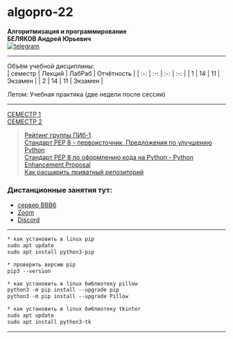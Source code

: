 # algopro-22
**Алгоритмизация и программирование**  
**БЕЛЯКОВ Андрей Юрьевич**  
[![telegram](https://pcoding.ru/ico/telegram.png)](https://t.me/AndreyPerm)  

---  

Объём учебной дисциплины:  
| семестр | Лекций | ЛабРаб | Отчётность |
| :-: | :-: | :-: | :-: |
| 1 | 14 | 11 | Экзамен |
| 2 | 14 | 11 | Экзамен |

Летом: Учебная практика (две недели после сессии)  

---  

[СЕМЕСТР 1](https://github.com/permCoding/algopro-22/blob/master/part1/)  
[СЕМЕСТР 2](https://github.com/permCoding/algopro-22/blob/master/part2/)  

> [Рейтинг группы ПИб-1](https://docs.google.com/spreadsheets/d/1yUvWb0rE2ko-nBnV_a06paKiC4ZWEMi7_ZLK0oT7NFY/edit?usp=sharing)  
> [Стандарт PEP 8 - первоисточник, Предложения по улучшению Python](https://peps.python.org/pep-0008/)  
> [Стандарт PEP 8 по оформлению кода на Python - Python Enhancement Proposal](https://pythonworld.ru/osnovy/pep-8-rukovodstvo-po-napisaniyu-koda-na-python.html)  
> [Как расшарить приватный репозиторий](https://pcoding.ru/pdf/shareGit.pdf)  

### Дистанционные занятия тут:  
* [сервер BBB6](https://bbb6.psaa.ru/b/j46-s4j-srl-tn2)  
* [Zoom](https://us04web.zoom.us/j/6931731236?pwd=T1lNamFoMjJtMHlSbWVKZHF2d3Qwdz09)  
* [Discord](https://discord.gg/ZK4kgdn)  

---  

```txt
* как установить в linux pip
sudo apt update
sudo apt install python3-pip

* проверить версию pip
pip3 --version

* как установить в linux библиотеку pillow
python3 -m pip install --upgrade pip
python3 -m pip install --upgrade Pillow

* как установить в linux библиотеку tkinter
sudo apt update
sudo apt install python3-tk
```

---
